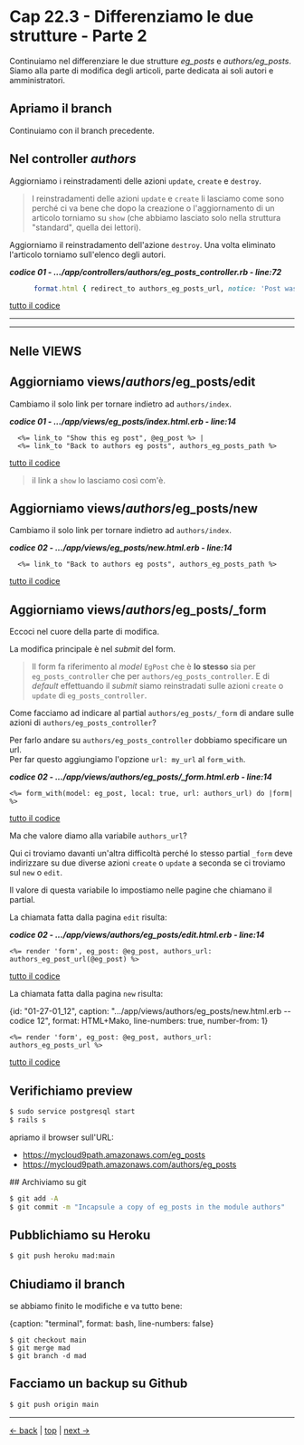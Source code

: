 # <a name="top"></a> Cap 22.3 - Differenziamo le due strutture - Parte 2

Continuiamo nel differenziare le due strutture *eg_posts* e *authors/eg_posts*.<br/>
Siamo alla parte di modifica degli articoli, parte dedicata ai soli autori e amministratori.



## Apriamo il branch

Continuiamo con il branch precedente.





## Nel controller *authors*

Aggiorniamo i reinstradamenti delle azioni `update`, `create` e `destroy`.

> I reinstradamenti delle azioni `update` e `create` li lasciamo come sono perché ci va bene che dopo la creazione o l'aggiornamento di un articolo torniamo su `show` (che abbiamo lasciato solo nella struttura "standard", quella dei lettori). 

Aggiorniamo il reinstradamento dell'azione `destroy`.
Una volta eliminato l'articolo torniamo sull'elenco degli autori.

***codice 01 - .../app/controllers/authors/eg_posts_controller.rb - line:72***

```ruby
      format.html { redirect_to authors_eg_posts_url, notice: 'Post was successfully destroyed.' }
```

[tutto il codice](https://github.com/flaviobordonidev/leanpubabrandnewcms/blob/master/01-base/22-authors-eg_posts/03_01-controllers-authors-eg_posts_controller.rb)



---
---



## Nelle VIEWS



## Aggiorniamo views/*authors*/eg_posts/edit

Cambiamo il solo link per tornare indietro ad `authors/index`.

***codice 01 - .../app/views/eg_posts/index.html.erb - line:14***

```html+erb
  <%= link_to "Show this eg post", @eg_post %> |
  <%= link_to "Back to authors eg posts", authors_eg_posts_path %>
```

[tutto il codice](https://github.com/flaviobordonidev/leanpubabrandnewcms/blob/master/01-base/22-authors-eg_posts/03_02-views-authors-eg_posts-edit.html.erb)

> il link a `show` lo lasciamo così com'è.



## Aggiorniamo views/*authors*/eg_posts/new

Cambiamo il solo link per tornare indietro ad `authors/index`.

***codice 02 - .../app/views/eg_posts/new.html.erb - line:14***

```html+erb
  <%= link_to "Back to authors eg posts", authors_eg_posts_path %>
```

[tutto il codice](https://github.com/flaviobordonidev/leanpubabrandnewcms/blob/master/01-base/22-authors-eg_posts/03_03-views-authors-eg_posts-new.html.erb)



## Aggiorniamo views/*authors*/eg_posts/_form

Eccoci nel cuore della parte di modifica.

La modifica principale è nel *submit* del form.

> Il form fa riferimento al *model* `EgPost` che è **lo stesso** sia per `eg_posts_controller` che per `authors/eg_posts_controller`. E di *default* effettuando il *submit* siamo reinstradati sulle azioni `create` o `update` di `eg_posts_controller`.

Come facciamo ad indicare al partial `authors/eg_posts/_form` di andare sulle azioni di `authors/eg_posts_controller`?
 
Per farlo andare su `authors/eg_posts_controller` dobbiamo specificare un url. <br/>
Per far questo aggiungiamo l'opzione `url: my_url` al `form_with`.

***codice 02 - .../app/views/authors/eg_posts/_form.html.erb - line:14***

```html+erb
<%= form_with(model: eg_post, local: true, url: authors_url) do |form| %>
```

[tutto il codice](https://github.com/flaviobordonidev/leanpubabrandnewcms/blob/master/01-base/22-authors-eg_posts/03_02-views-authors-eg_posts-new.html.erb)


Ma che valore diamo alla variabile `authors_url`?

Qui ci troviamo davanti un'altra difficoltà perché lo stesso partial `_form` deve indirizzare su due diverse azioni `create` o `update` a seconda se ci troviamo sul `new` o `edit`.

Il valore di questa variabile lo impostiamo nelle pagine che chiamano il partial.

La chiamata fatta dalla pagina `edit` risulta:

***codice 02 - .../app/views/authors/eg_posts/edit.html.erb - line:14***

```html+erb
<%= render 'form', eg_post: @eg_post, authors_url: authors_eg_post_url(@eg_post) %>
```

[tutto il codice](https://github.com/flaviobordonidev/leanpubabrandnewcms/blob/master/01-base/22-authors-eg_posts/03_02-views-authors-eg_posts-new.html.erb)


La chiamata fatta dalla pagina `new` risulta:

{id: "01-27-01_12", caption: ".../app/views/authors/eg_posts/new.html.erb -- codice 12", format: HTML+Mako, line-numbers: true, number-from: 1}
```
<%= render 'form', eg_post: @eg_post, authors_url: authors_eg_posts_url %>
```

[tutto il codice](https://github.com/flaviobordonidev/leanpubabrandnewcms/blob/master/01-base/22-authors-eg_posts/03_02-views-authors-eg_posts-new.html.erb)



## Verifichiamo preview

```bash
$ sudo service postgresql start
$ rails s
```

apriamo il browser sull'URL:

* https://mycloud9path.amazonaws.com/eg_posts
* https://mycloud9path.amazonaws.com/authors/eg_posts




## Archiviamo su git

```bash
$ git add -A
$ git commit -m "Incapsule a copy of eg_posts in the module authors"
```



## Pubblichiamo su Heroku

```bash
$ git push heroku mad:main
```



## Chiudiamo il branch

se abbiamo finito le modifiche e va tutto bene:

{caption: "terminal", format: bash, line-numbers: false}
```
$ git checkout main
$ git merge mad
$ git branch -d mad
```


## Facciamo un backup su Github

```bash
$ git push origin main
```


---

[<- back](https://github.com/flaviobordonidev/leanpubabrandnewcms/blob/master/01-base/22-authors-eg_posts/02_00-differentiate-authors-eg_posts.md)
 | [top](#top) |
[next ->](https://github.com/flaviobordonidev/leanpubabrandnewcms/blob/master/01-base/22-authors-eg_posts/03_00-didattic-readers-posts-it.md)
